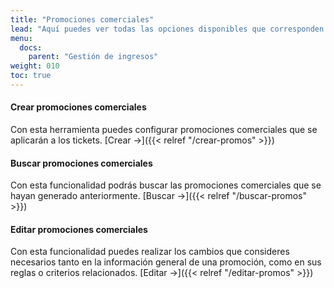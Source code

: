 ```yaml
---
title: "Promociones comerciales"
lead: "Aquí puedes ver todas las opciones disponibles que corresponden a promociones comerciales"
menu:
  docs:
    parent: "Gestión de ingresos"
weight: 010
toc: true
---
```


#### Crear promociones comerciales

Con esta herramienta puedes configurar promociones comerciales que se aplicarán a los tickets. [Crear →]({{< relref "/crear-promos" >}})

#### Buscar promociones comerciales

Con esta funcionalidad podrás buscar las promociones comerciales que se hayan generado anteriormente. [Buscar →]({{< relref "/buscar-promos" >}})

#### Editar promociones comerciales

Con esta funcionalidad puedes realizar los cambios que consideres necesarios tanto en la información general de una promoción, como en sus reglas o criterios relacionados. [Editar →]({{< relref "/editar-promos" >}})
